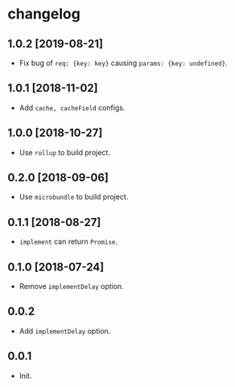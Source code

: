 # changelog

## 1.0.2 [2019-08-21]

- Fix bug of `req: {key: key}` causing `params: {key: undefined}`.

## 1.0.1 [2018-11-02]

- Add `cache, cacheField` configs.

## 1.0.0 [2018-10-27]

- Use `rollup` to build project.

## 0.2.0 [2018-09-06]

- Use `microbundle` to build project.

## 0.1.1 [2018-08-27]

- `implement` can return `Promise`.

## 0.1.0 [2018-07-24]

- Remove `implementDelay` option.

## 0.0.2

- Add `implementDelay` option.

## 0.0.1

- Init.
